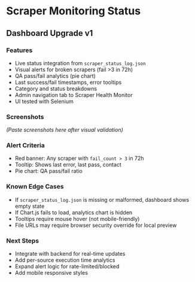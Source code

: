 # Scraper Monitoring Status

## Dashboard Upgrade v1

### Features
- Live status integration from `scraper_status_log.json`
- Visual alerts for broken scrapers (fail >3 in 72h)
- QA pass/fail analytics (pie chart)
- Last success/fail timestamps, error tooltips
- Category and status breakdowns
- Admin navigation tab to Scraper Health Monitor
- UI tested with Selenium

### Screenshots

*(Paste screenshots here after visual validation)*

### Alert Criteria
- Red banner: Any scraper with `fail_count > 3` in 72h
- Tooltip: Shows last error, last pass, contact
- Pie chart: QA pass/fail ratio

### Known Edge Cases
- If `scraper_status_log.json` is missing or malformed, dashboard shows empty state
- If Chart.js fails to load, analytics chart is hidden
- Tooltips require mouse hover (not mobile-friendly)
- File URLs may require browser security override for local preview

### Next Steps
- Integrate with backend for real-time updates
- Add per-source execution time analytics
- Expand alert logic for rate-limited/blocked
- Add mobile responsive styles
